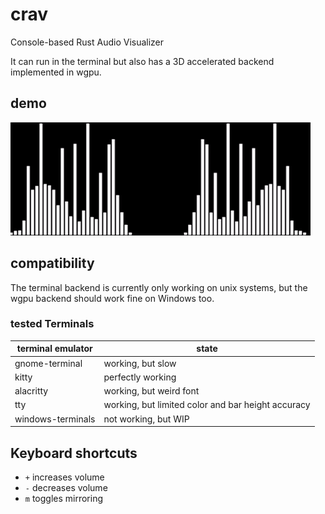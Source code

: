 # crav
Console-based Rust Audio Visualizer

It can run in the terminal but also has a 3D accelerated backend implemented in wgpu.

## demo
![](/media/demo.gif)

## compatibility
The terminal backend is currently only working on unix systems, but the wgpu backend should work fine on Windows too.

### tested Terminals
| terminal emulator | state             |
| ----------------- | ----------------- |
| gnome-terminal    | working, but slow |
| kitty             | perfectly working |
| alacritty         | working, but weird font |
| tty               | working, but limited color and bar height accuracy |
| windows-terminals | not working, but WIP |

## Keyboard shortcuts
* `+` increases volume
* `-` decreases volume
* `m` toggles mirroring